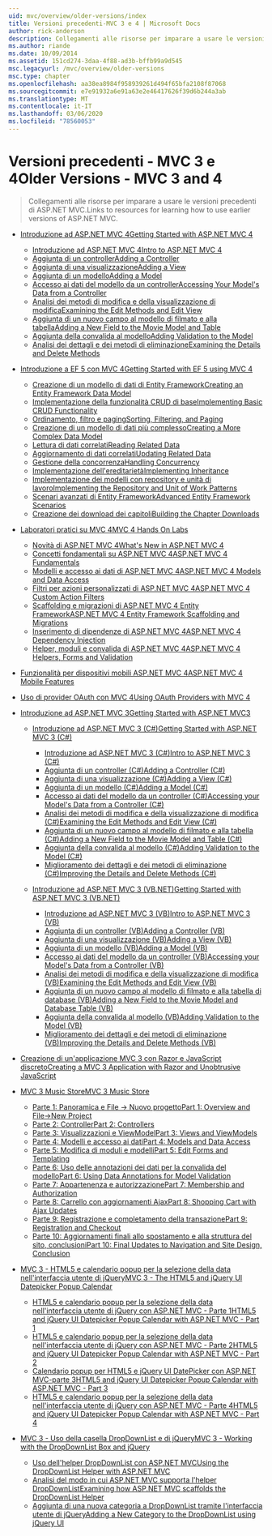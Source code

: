 ```yaml
---
uid: mvc/overview/older-versions/index
title: Versioni precedenti-MVC 3 e 4 | Microsoft Docs
author: rick-anderson
description: Collegamenti alle risorse per imparare a usare le versioni precedenti di ASP.NET MVC.
ms.author: riande
ms.date: 10/09/2014
ms.assetid: 151cd274-3daa-4f88-ad3b-bffb99a9d545
msc.legacyurl: /mvc/overview/older-versions
msc.type: chapter
ms.openlocfilehash: aa38ea8984f958939261d494f65bfa2108f87068
ms.sourcegitcommit: e7e91932a6e91a63e2e46417626f39d6b244a3ab
ms.translationtype: MT
ms.contentlocale: it-IT
ms.lasthandoff: 03/06/2020
ms.locfileid: "78560053"
---
```

# <a name="older-versions---mvc-3-and-4"></a><span data-ttu-id="303c1-103">Versioni precedenti - MVC 3 e 4</span><span class="sxs-lookup"><span data-stu-id="303c1-103">Older Versions - MVC 3 and 4</span></span>

> <span data-ttu-id="303c1-104">Collegamenti alle risorse per imparare a usare le versioni precedenti di ASP.NET MVC.</span><span class="sxs-lookup"><span data-stu-id="303c1-104">Links to resources for learning how to use earlier versions of ASP.NET MVC.</span></span>

- [<span data-ttu-id="303c1-105">Introduzione ad ASP.NET MVC 4</span><span class="sxs-lookup"><span data-stu-id="303c1-105">Getting Started with ASP.NET MVC 4</span></span>](getting-started-with-aspnet-mvc4/index.md)

    - [<span data-ttu-id="303c1-106">Introduzione ad ASP.NET MVC 4</span><span class="sxs-lookup"><span data-stu-id="303c1-106">Intro to ASP.NET MVC 4</span></span>](getting-started-with-aspnet-mvc4/intro-to-aspnet-mvc-4.md)
    - [<span data-ttu-id="303c1-107">Aggiunta di un controller</span><span class="sxs-lookup"><span data-stu-id="303c1-107">Adding a Controller</span></span>](getting-started-with-aspnet-mvc4/adding-a-controller.md)
    - [<span data-ttu-id="303c1-108">Aggiunta di una visualizzazione</span><span class="sxs-lookup"><span data-stu-id="303c1-108">Adding a View</span></span>](getting-started-with-aspnet-mvc4/adding-a-view.md)
    - [<span data-ttu-id="303c1-109">Aggiunta di un modello</span><span class="sxs-lookup"><span data-stu-id="303c1-109">Adding a Model</span></span>](getting-started-with-aspnet-mvc4/adding-a-model.md)
    - [<span data-ttu-id="303c1-110">Accesso ai dati del modello da un controller</span><span class="sxs-lookup"><span data-stu-id="303c1-110">Accessing Your Model's Data from a Controller</span></span>](getting-started-with-aspnet-mvc4/accessing-your-models-data-from-a-controller.md)
    - [<span data-ttu-id="303c1-111">Analisi dei metodi di modifica e della visualizzazione di modifica</span><span class="sxs-lookup"><span data-stu-id="303c1-111">Examining the Edit Methods and Edit View</span></span>](getting-started-with-aspnet-mvc4/examining-the-edit-methods-and-edit-view.md)
    - [<span data-ttu-id="303c1-112">Aggiunta di un nuovo campo al modello di filmato e alla tabella</span><span class="sxs-lookup"><span data-stu-id="303c1-112">Adding a New Field to the Movie Model and Table</span></span>](getting-started-with-aspnet-mvc4/adding-a-new-field-to-the-movie-model-and-table.md)
    - [<span data-ttu-id="303c1-113">Aggiunta della convalida al modello</span><span class="sxs-lookup"><span data-stu-id="303c1-113">Adding Validation to the Model</span></span>](getting-started-with-aspnet-mvc4/adding-validation-to-the-model.md)
    - [<span data-ttu-id="303c1-114">Analisi dei dettagli e dei metodi di eliminazione</span><span class="sxs-lookup"><span data-stu-id="303c1-114">Examining the Details and Delete Methods</span></span>](getting-started-with-aspnet-mvc4/examining-the-details-and-delete-methods.md)
- [<span data-ttu-id="303c1-115">Introduzione a EF 5 con MVC 4</span><span class="sxs-lookup"><span data-stu-id="303c1-115">Getting Started with EF 5 using MVC 4</span></span>](getting-started-with-ef-5-using-mvc-4/index.md)

    - [<span data-ttu-id="303c1-116">Creazione di un modello di dati di Entity Framework</span><span class="sxs-lookup"><span data-stu-id="303c1-116">Creating an Entity Framework Data Model</span></span>](getting-started-with-ef-5-using-mvc-4/creating-an-entity-framework-data-model-for-an-asp-net-mvc-application.md)
    - [<span data-ttu-id="303c1-117">Implementazione della funzionalità CRUD di base</span><span class="sxs-lookup"><span data-stu-id="303c1-117">Implementing Basic CRUD Functionality</span></span>](getting-started-with-ef-5-using-mvc-4/implementing-basic-crud-functionality-with-the-entity-framework-in-asp-net-mvc-application.md)
    - [<span data-ttu-id="303c1-118">Ordinamento, filtro e paging</span><span class="sxs-lookup"><span data-stu-id="303c1-118">Sorting, Filtering, and Paging</span></span>](getting-started-with-ef-5-using-mvc-4/sorting-filtering-and-paging-with-the-entity-framework-in-an-asp-net-mvc-application.md)
    - [<span data-ttu-id="303c1-119">Creazione di un modello di dati più complesso</span><span class="sxs-lookup"><span data-stu-id="303c1-119">Creating a More Complex Data Model</span></span>](getting-started-with-ef-5-using-mvc-4/creating-a-more-complex-data-model-for-an-asp-net-mvc-application.md)
    - [<span data-ttu-id="303c1-120">Lettura di dati correlati</span><span class="sxs-lookup"><span data-stu-id="303c1-120">Reading Related Data</span></span>](getting-started-with-ef-5-using-mvc-4/reading-related-data-with-the-entity-framework-in-an-asp-net-mvc-application.md)
    - [<span data-ttu-id="303c1-121">Aggiornamento di dati correlati</span><span class="sxs-lookup"><span data-stu-id="303c1-121">Updating Related Data</span></span>](getting-started-with-ef-5-using-mvc-4/updating-related-data-with-the-entity-framework-in-an-asp-net-mvc-application.md)
    - [<span data-ttu-id="303c1-122">Gestione della concorrenza</span><span class="sxs-lookup"><span data-stu-id="303c1-122">Handling Concurrency</span></span>](getting-started-with-ef-5-using-mvc-4/handling-concurrency-with-the-entity-framework-in-an-asp-net-mvc-application.md)
    - [<span data-ttu-id="303c1-123">Implementazione dell'ereditarietà</span><span class="sxs-lookup"><span data-stu-id="303c1-123">Implementing Inheritance</span></span>](getting-started-with-ef-5-using-mvc-4/implementing-inheritance-with-the-entity-framework-in-an-asp-net-mvc-application.md)
    - [<span data-ttu-id="303c1-124">Implementazione dei modelli con repository e unità di lavoro</span><span class="sxs-lookup"><span data-stu-id="303c1-124">Implementing the Repository and Unit of Work Patterns</span></span>](getting-started-with-ef-5-using-mvc-4/implementing-the-repository-and-unit-of-work-patterns-in-an-asp-net-mvc-application.md)
    - [<span data-ttu-id="303c1-125">Scenari avanzati di Entity Framework</span><span class="sxs-lookup"><span data-stu-id="303c1-125">Advanced Entity Framework Scenarios</span></span>](getting-started-with-ef-5-using-mvc-4/advanced-entity-framework-scenarios-for-an-mvc-web-application.md)
    - [<span data-ttu-id="303c1-126">Creazione dei download dei capitoli</span><span class="sxs-lookup"><span data-stu-id="303c1-126">Building the Chapter Downloads</span></span>](getting-started-with-ef-5-using-mvc-4/building-the-ef5-mvc4-chapter-downloads.md)
- [<span data-ttu-id="303c1-127">Laboratori pratici su MVC 4</span><span class="sxs-lookup"><span data-stu-id="303c1-127">MVC 4 Hands On Labs</span></span>](hands-on-labs/index.md)

    - [<span data-ttu-id="303c1-128">Novità di ASP.NET MVC 4</span><span class="sxs-lookup"><span data-stu-id="303c1-128">What's New in ASP.NET MVC 4</span></span>](hands-on-labs/whats-new-in-aspnet-mvc-4.md)
    - [<span data-ttu-id="303c1-129">Concetti fondamentali su ASP.NET MVC 4</span><span class="sxs-lookup"><span data-stu-id="303c1-129">ASP.NET MVC 4 Fundamentals</span></span>](hands-on-labs/aspnet-mvc-4-fundamentals.md)
    - [<span data-ttu-id="303c1-130">Modelli e accesso ai dati di ASP.NET MVC 4</span><span class="sxs-lookup"><span data-stu-id="303c1-130">ASP.NET MVC 4 Models and Data Access</span></span>](hands-on-labs/aspnet-mvc-4-models-and-data-access.md)
    - [<span data-ttu-id="303c1-131">Filtri per azioni personalizzati di ASP.NET MVC 4</span><span class="sxs-lookup"><span data-stu-id="303c1-131">ASP.NET MVC 4 Custom Action Filters</span></span>](hands-on-labs/aspnet-mvc-4-custom-action-filters.md)
    - [<span data-ttu-id="303c1-132">Scaffolding e migrazioni di ASP.NET MVC 4 Entity Framework</span><span class="sxs-lookup"><span data-stu-id="303c1-132">ASP.NET MVC 4 Entity Framework Scaffolding and Migrations</span></span>](hands-on-labs/aspnet-mvc-4-entity-framework-scaffolding-and-migrations.md)
    - [<span data-ttu-id="303c1-133">Inserimento di dipendenze di ASP.NET MVC 4</span><span class="sxs-lookup"><span data-stu-id="303c1-133">ASP.NET MVC 4 Dependency Injection</span></span>](hands-on-labs/aspnet-mvc-4-dependency-injection.md)
    - [<span data-ttu-id="303c1-134">Helper, moduli e convalida di ASP.NET MVC 4</span><span class="sxs-lookup"><span data-stu-id="303c1-134">ASP.NET MVC 4 Helpers, Forms and Validation</span></span>](hands-on-labs/aspnet-mvc-4-helpers-forms-and-validation.md)
- [<span data-ttu-id="303c1-135">Funzionalità per dispositivi mobili ASP.NET MVC 4</span><span class="sxs-lookup"><span data-stu-id="303c1-135">ASP.NET MVC 4 Mobile Features</span></span>](aspnet-mvc-4-mobile-features.md)
- [<span data-ttu-id="303c1-136">Uso di provider OAuth con MVC 4</span><span class="sxs-lookup"><span data-stu-id="303c1-136">Using OAuth Providers with MVC 4</span></span>](using-oauth-providers-with-mvc.md)
- [<span data-ttu-id="303c1-137">Introduzione ad ASP.NET MVC 3</span><span class="sxs-lookup"><span data-stu-id="303c1-137">Getting Started with ASP.NET MVC3</span></span>](getting-started-with-aspnet-mvc3/index.md)

    - [<span data-ttu-id="303c1-138">Introduzione ad ASP.NET MVC 3 (C#)</span><span class="sxs-lookup"><span data-stu-id="303c1-138">Getting Started with ASP.NET MVC 3 (C#)</span></span>](getting-started-with-aspnet-mvc3/cs/index.md)

        - [<span data-ttu-id="303c1-139">Introduzione ad ASP.NET MVC 3 (C#)</span><span class="sxs-lookup"><span data-stu-id="303c1-139">Intro to ASP.NET MVC 3 (C#)</span></span>](getting-started-with-aspnet-mvc3/cs/intro-to-aspnet-mvc-3.md)
        - [<span data-ttu-id="303c1-140">Aggiunta di un controller (C#)</span><span class="sxs-lookup"><span data-stu-id="303c1-140">Adding a Controller (C#)</span></span>](getting-started-with-aspnet-mvc3/cs/adding-a-controller.md)
        - [<span data-ttu-id="303c1-141">Aggiunta di una visualizzazione (C#)</span><span class="sxs-lookup"><span data-stu-id="303c1-141">Adding a View (C#)</span></span>](getting-started-with-aspnet-mvc3/cs/adding-a-view.md)
        - [<span data-ttu-id="303c1-142">Aggiunta di un modello (C#)</span><span class="sxs-lookup"><span data-stu-id="303c1-142">Adding a Model (C#)</span></span>](getting-started-with-aspnet-mvc3/cs/adding-a-model.md)
        - [<span data-ttu-id="303c1-143">Accesso ai dati del modello da un controller (C#)</span><span class="sxs-lookup"><span data-stu-id="303c1-143">Accessing your Model's Data from a Controller (C#)</span></span>](getting-started-with-aspnet-mvc3/cs/accessing-your-models-data-from-a-controller.md)
        - [<span data-ttu-id="303c1-144">Analisi dei metodi di modifica e della visualizzazione di modifica (C#)</span><span class="sxs-lookup"><span data-stu-id="303c1-144">Examining the Edit Methods and Edit View (C#)</span></span>](getting-started-with-aspnet-mvc3/cs/examining-the-edit-methods-and-edit-view.md)
        - [<span data-ttu-id="303c1-145">Aggiunta di un nuovo campo al modello di filmato e alla tabella (C#)</span><span class="sxs-lookup"><span data-stu-id="303c1-145">Adding a New Field to the Movie Model and Table (C#)</span></span>](getting-started-with-aspnet-mvc3/cs/adding-a-new-field.md)
        - [<span data-ttu-id="303c1-146">Aggiunta della convalida al modello (C#)</span><span class="sxs-lookup"><span data-stu-id="303c1-146">Adding Validation to the Model (C#)</span></span>](getting-started-with-aspnet-mvc3/cs/adding-validation-to-the-model.md)
        - [<span data-ttu-id="303c1-147">Miglioramento dei dettagli e dei metodi di eliminazione (C#)</span><span class="sxs-lookup"><span data-stu-id="303c1-147">Improving the Details and Delete Methods (C#)</span></span>](getting-started-with-aspnet-mvc3/cs/improving-the-details-and-delete-methods.md)
    - [<span data-ttu-id="303c1-148">Introduzione ad ASP.NET MVC 3 (VB.NET)</span><span class="sxs-lookup"><span data-stu-id="303c1-148">Getting Started with ASP.NET MVC 3 (VB.NET)</span></span>](getting-started-with-aspnet-mvc3/vb/index.md)

        - [<span data-ttu-id="303c1-149">Introduzione ad ASP.NET MVC 3 (VB)</span><span class="sxs-lookup"><span data-stu-id="303c1-149">Intro to ASP.NET MVC 3 (VB)</span></span>](getting-started-with-aspnet-mvc3/vb/intro-to-aspnet-mvc-3.md)
        - [<span data-ttu-id="303c1-150">Aggiunta di un controller (VB)</span><span class="sxs-lookup"><span data-stu-id="303c1-150">Adding a Controller (VB)</span></span>](getting-started-with-aspnet-mvc3/vb/adding-a-controller.md)
        - [<span data-ttu-id="303c1-151">Aggiunta di una visualizzazione (VB)</span><span class="sxs-lookup"><span data-stu-id="303c1-151">Adding a View (VB)</span></span>](getting-started-with-aspnet-mvc3/vb/adding-a-view.md)
        - [<span data-ttu-id="303c1-152">Aggiunta di un modello (VB)</span><span class="sxs-lookup"><span data-stu-id="303c1-152">Adding a Model (VB)</span></span>](getting-started-with-aspnet-mvc3/vb/adding-a-model.md)
        - [<span data-ttu-id="303c1-153">Accesso ai dati del modello da un controller (VB)</span><span class="sxs-lookup"><span data-stu-id="303c1-153">Accessing your Model's Data from a Controller (VB)</span></span>](getting-started-with-aspnet-mvc3/vb/accessing-your-models-data-from-a-controller.md)
        - [<span data-ttu-id="303c1-154">Analisi dei metodi di modifica e della visualizzazione di modifica (VB)</span><span class="sxs-lookup"><span data-stu-id="303c1-154">Examining the Edit Methods and Edit View (VB)</span></span>](getting-started-with-aspnet-mvc3/vb/examining-the-edit-methods-and-edit-view.md)
        - [<span data-ttu-id="303c1-155">Aggiunta di un nuovo campo al modello di filmato e alla tabella di database (VB)</span><span class="sxs-lookup"><span data-stu-id="303c1-155">Adding a New Field to the Movie Model and Database Table (VB)</span></span>](getting-started-with-aspnet-mvc3/vb/adding-a-new-field.md)
        - [<span data-ttu-id="303c1-156">Aggiunta della convalida al modello (VB)</span><span class="sxs-lookup"><span data-stu-id="303c1-156">Adding Validation to the Model (VB)</span></span>](getting-started-with-aspnet-mvc3/vb/adding-validation-to-the-model.md)
        - [<span data-ttu-id="303c1-157">Miglioramento dei dettagli e dei metodi di eliminazione (VB)</span><span class="sxs-lookup"><span data-stu-id="303c1-157">Improving the Details and Delete Methods (VB)</span></span>](getting-started-with-aspnet-mvc3/vb/improving-the-details-and-delete-methods.md)
- [<span data-ttu-id="303c1-158">Creazione di un'applicazione MVC 3 con Razor e JavaScript discreto</span><span class="sxs-lookup"><span data-stu-id="303c1-158">Creating a MVC 3 Application with Razor and Unobtrusive JavaScript</span></span>](creating-a-mvc-3-application-with-razor-and-unobtrusive-javascript.md)
- [<span data-ttu-id="303c1-159">MVC 3 Music Store</span><span class="sxs-lookup"><span data-stu-id="303c1-159">MVC 3 Music Store</span></span>](mvc-music-store/index.md)

    - [<span data-ttu-id="303c1-160">Parte 1: Panoramica e File -> Nuovo progetto</span><span class="sxs-lookup"><span data-stu-id="303c1-160">Part 1: Overview and File->New Project</span></span>](mvc-music-store/mvc-music-store-part-1.md)
    - [<span data-ttu-id="303c1-161">Parte 2: Controller</span><span class="sxs-lookup"><span data-stu-id="303c1-161">Part 2: Controllers</span></span>](mvc-music-store/mvc-music-store-part-2.md)
    - [<span data-ttu-id="303c1-162">Parte 3: Visualizzazioni e ViewModel</span><span class="sxs-lookup"><span data-stu-id="303c1-162">Part 3: Views and ViewModels</span></span>](mvc-music-store/mvc-music-store-part-3.md)
    - [<span data-ttu-id="303c1-163">Parte 4: Modelli e accesso ai dati</span><span class="sxs-lookup"><span data-stu-id="303c1-163">Part 4: Models and Data Access</span></span>](mvc-music-store/mvc-music-store-part-4.md)
    - [<span data-ttu-id="303c1-164">Parte 5: Modifica di moduli e modelli</span><span class="sxs-lookup"><span data-stu-id="303c1-164">Part 5: Edit Forms and Templating</span></span>](mvc-music-store/mvc-music-store-part-5.md)
    - [<span data-ttu-id="303c1-165">Parte 6: Uso delle annotazioni dei dati per la convalida del modello</span><span class="sxs-lookup"><span data-stu-id="303c1-165">Part 6: Using Data Annotations for Model Validation</span></span>](mvc-music-store/mvc-music-store-part-6.md)
    - [<span data-ttu-id="303c1-166">Parte 7: Appartenenza e autorizzazione</span><span class="sxs-lookup"><span data-stu-id="303c1-166">Part 7: Membership and Authorization</span></span>](mvc-music-store/mvc-music-store-part-7.md)
    - [<span data-ttu-id="303c1-167">Parte 8: Carrello con aggiornamenti Ajax</span><span class="sxs-lookup"><span data-stu-id="303c1-167">Part 8: Shopping Cart with Ajax Updates</span></span>](mvc-music-store/mvc-music-store-part-8.md)
    - [<span data-ttu-id="303c1-168">Parte 9: Registrazione e completamento della transazione</span><span class="sxs-lookup"><span data-stu-id="303c1-168">Part 9: Registration and Checkout</span></span>](mvc-music-store/mvc-music-store-part-9.md)
    - [<span data-ttu-id="303c1-169">Parte 10: Aggiornamenti finali allo spostamento e alla struttura del sito, conclusioni</span><span class="sxs-lookup"><span data-stu-id="303c1-169">Part 10: Final Updates to Navigation and Site Design, Conclusion</span></span>](mvc-music-store/mvc-music-store-part-10.md)
- [<span data-ttu-id="303c1-170">MVC 3 - HTML5 e calendario popup per la selezione della data nell'interfaccia utente di jQuery</span><span class="sxs-lookup"><span data-stu-id="303c1-170">MVC 3 - The HTML5 and jQuery UI Datepicker Popup Calendar</span></span>](using-the-html5-and-jquery-ui-datepicker-popup-calendar-with-aspnet-mvc/index.md)

    - [<span data-ttu-id="303c1-171">HTML5 e calendario popup per la selezione della data nell'interfaccia utente di jQuery con ASP.NET MVC - Parte 1</span><span class="sxs-lookup"><span data-stu-id="303c1-171">HTML5 and jQuery UI Datepicker Popup Calendar with ASP.NET MVC - Part 1</span></span>](using-the-html5-and-jquery-ui-datepicker-popup-calendar-with-aspnet-mvc/using-the-html5-and-jquery-ui-datepicker-popup-calendar-with-aspnet-mvc-part-1.md)
    - [<span data-ttu-id="303c1-172">HTML5 e calendario popup per la selezione della data nell'interfaccia utente di jQuery con ASP.NET MVC - Parte 2</span><span class="sxs-lookup"><span data-stu-id="303c1-172">HTML5 and jQuery UI Datepicker Popup Calendar with ASP.NET MVC - Part 2</span></span>](using-the-html5-and-jquery-ui-datepicker-popup-calendar-with-aspnet-mvc/using-the-html5-and-jquery-ui-datepicker-popup-calendar-with-aspnet-mvc-part-2.md)
    - [<span data-ttu-id="303c1-173">Calendario popup per HTML5 e jQuery UI DatePicker con ASP.NET MVC-parte 3</span><span class="sxs-lookup"><span data-stu-id="303c1-173">HTML5 and jQuery UI Datepicker Popup Calendar with ASP.NET MVC - Part 3</span></span>](using-the-html5-and-jquery-ui-datepicker-popup-calendar-with-aspnet-mvc/using-the-html5-and-jquery-ui-datepicker-popup-calendar-with-aspnet-mvc-part-3.md)
    - [<span data-ttu-id="303c1-174">HTML5 e calendario popup per la selezione della data nell'interfaccia utente di jQuery con ASP.NET MVC - Parte 4</span><span class="sxs-lookup"><span data-stu-id="303c1-174">HTML5 and jQuery UI Datepicker Popup Calendar with ASP.NET MVC - Part 4</span></span>](using-the-html5-and-jquery-ui-datepicker-popup-calendar-with-aspnet-mvc/using-the-html5-and-jquery-ui-datepicker-popup-calendar-with-aspnet-mvc-part-4.md)
- [<span data-ttu-id="303c1-175">MVC 3 - Uso della casella DropDownList e di jQuery</span><span class="sxs-lookup"><span data-stu-id="303c1-175">MVC 3 - Working with the DropDownList Box and jQuery</span></span>](working-with-the-dropdownlist-box-and-jquery/index.md)

    - [<span data-ttu-id="303c1-176">Uso dell'helper DropDownList con ASP.NET MVC</span><span class="sxs-lookup"><span data-stu-id="303c1-176">Using the DropDownList Helper with ASP.NET MVC</span></span>](working-with-the-dropdownlist-box-and-jquery/using-the-dropdownlist-helper-with-aspnet-mvc.md)
    - [<span data-ttu-id="303c1-177">Analisi del modo in cui ASP.NET MVC supporta l'helper DropDownList</span><span class="sxs-lookup"><span data-stu-id="303c1-177">Examining how ASP.NET MVC scaffolds the DropDownList Helper</span></span>](working-with-the-dropdownlist-box-and-jquery/examining-how-aspnet-mvc-scaffolds-the-dropdownlist-helper.md)
    - [<span data-ttu-id="303c1-178">Aggiunta di una nuova categoria a DropDownList tramite l'interfaccia utente di jQuery</span><span class="sxs-lookup"><span data-stu-id="303c1-178">Adding a New Category to the DropDownList using jQuery UI</span></span>](working-with-the-dropdownlist-box-and-jquery/adding-a-new-category-to-the-dropdownlist-using-jquery-ui.md)
